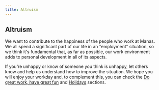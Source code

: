 ```yaml
---
title: Altruism
---
```

## Altruism

We want to contribute to the happiness of the people who work at Manas. We all spend a significant part of our life in an "employment" situation, so we think it's fundamental that, as far as possible, our work environment adds to personal development in all of its aspects.

If you're unhappy or know of someone you think is unhappy, let others know and help us understand how to improve the situation. We hope you will enjoy your workday and, to complement this, you can check the [Do great work, have great fun](../10-do-great-work-have-great-fun/0-do-great-work-have-great-fun.md) and [Holidays](../12-holidays/0-holidays.md) sections.